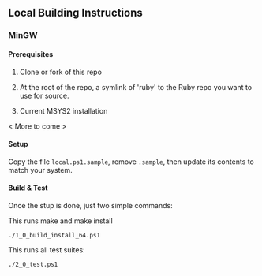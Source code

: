 ## Local Building Instructions

### MinGW

#### Prerequisites

1. Clone or fork of this repo

2. At the root of the repo, a symlink of 'ruby' to the Ruby repo you want to use for source.

3. Current MSYS2 installation

< More to come >

#### Setup

Copy the file `local.ps1.sample`, remove `.sample`, then update its contents to match your system.

#### Build & Test

Once the stup is done, just two simple commands:

This runs make and make install
```
./1_0_build_install_64.ps1
```

This runs all test suites:
```
./2_0_test.ps1
```
